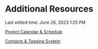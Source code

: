 # Additional Resources

Last edited time: June 26, 2023 1:25 PM

[Project Calendar & Schedule](Additional%20Resources%205d10d7d9ae534c7f8c991b9084808ae1/Project%20Calendar%20&%20Schedule%2063d6de9c7f67405ca5bf5ce460952e17.md)

[Contacts & Tagging System](Additional%20Resources%205d10d7d9ae534c7f8c991b9084808ae1/Contacts%20&%20Tagging%20System%20fd3aa15ba6c14231a75cd6cbe6501770.md)